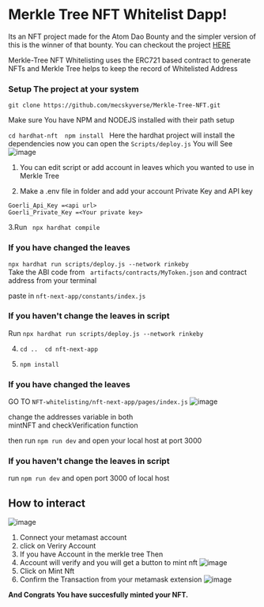 # Merkle Tree NFT Whitelist Dapp!

Its an NFT project made for the Atom Dao Bounty and the simpler version of this is the winner of that bounty.
You can checkout the project [HERE](https://merkle-tree-nft-nft-next-app-24ao-nv193m2d0-mecskyverse.vercel.app)

Merkle-Tree NFT Whitelisting uses the ERC721 based contract to generate NFTs and Merkle Tree helps to keep the record of Whitelisted Address
### Setup The project at your system

``git clone https://github.com/mecskyverse/Merkle-Tree-NFT.git ``

Make sure You have NPM and NODEJS installed with their path setup

`` cd hardhat-nft 
npm install 
``
Here the hardhat project will install the dependencies 
now you can open the 
`` Scripts/deploy.js ``
You will See 
![image](https://user-images.githubusercontent.com/91150257/191967239-236b6b9e-17f9-4bc8-bdde-ecdf87c22923.png)

1. You can edit script or add account in leaves which you wanted to use in Merkle Tree 

2. Make a .env file in folder and add your account Private Key and API key 
```
Goerli_Api_Key =<api url>
Goerli_Private_Key =<Your private key>
```
3.Run
`` npx hardhat compile``

### If you have changed the leaves

`` npx hardhat run scripts/deploy.js --network rinkeby `` <br>
Take the ABI code from 
`` artifacts/contracts/MyToken.json`` 
and contract address from your terminal

paste in 
``nft-next-app/constants/index.js`` 

### If you haven't change the leaves in script

Run `` npx hardhat run scripts/deploy.js --network rinkeby ``

4. `` cd .. 
    cd nft-next-app ``
    
5. `` npm install ``

### If you have changed the leaves
GO TO `` NFT-whitelisting/nft-next-app/pages/index.js ``
![image](https://user-images.githubusercontent.com/91150257/191969983-01c98887-38f0-46b0-8fcd-52355e9a4476.png)

change the addresses variable in both  
mintNFT and checkVerification function 

then run `` npm run dev ``
and open your local host at port 3000

### If you haven't change the leaves in script
run
`` npm run dev ``
and open port 3000 of local host



## How to interact 
![image](https://user-images.githubusercontent.com/91150257/191973485-8a952d5e-2e6a-4320-8b44-5c0b5f6ff887.png)

1. Connect your metamast account
2. click on Veriry Account
3. If you have Account in the merkle tree Then
4. Account will verify and you will get a button to mint nft
![image](https://user-images.githubusercontent.com/91150257/191973724-06432925-357d-4b77-8b8c-d446a31e804a.png)
5. Click on Mint Nft 
6. Confirm the Transaction from your metamask extension
![image](https://user-images.githubusercontent.com/91150257/191974774-77149438-953d-43af-b14d-b4befe00ac74.png)

**And Congrats You have succesfully minted your NFT.**

